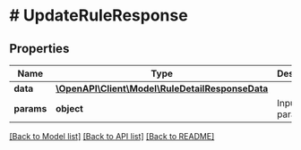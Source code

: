 # # UpdateRuleResponse

## Properties

Name | Type | Description | Notes
------------ | ------------- | ------------- | -------------
**data** | [**\OpenAPI\Client\Model\RuleDetailResponseData**](RuleDetailResponseData.md) |  |
**params** | **object** | Input parameters |

[[Back to Model list]](../../README.md#models) [[Back to API list]](../../README.md#endpoints) [[Back to README]](../../README.md)
